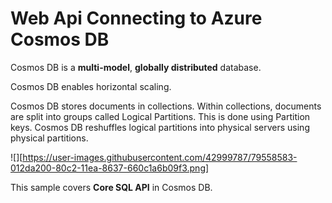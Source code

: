 # Web Api Connecting to Azure Cosmos DB

Cosmos DB is a **multi-model**, **globally distributed** database.

Cosmos DB enables horizontal scaling.

Cosmos DB stores documents in collections. Within collections, documents are split into groups called Logical Partitions. This is done using Partition keys. Cosmos DB reshuffles logical partitions into physical servers using physical partitions.

![][https://user-images.githubusercontent.com/42999787/79558583-012da200-80c2-11ea-8637-660c1a6b09f3.png]

This sample covers **Core SQL API** in Cosmos DB.
